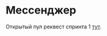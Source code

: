 # Мессенджер

Открытый пул реквест спринта 1 [тут](https://github.com/aleksandr-kiliushin/middle.messenger.praktikum.yandex/pull/2).
